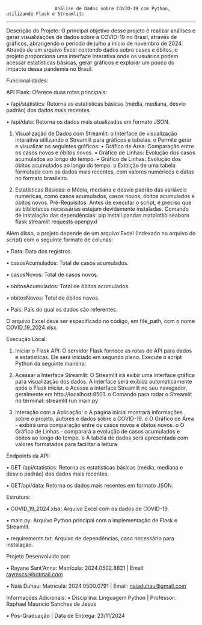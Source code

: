                       Análise de Dados sobre COVID-19 com Python, utilizando Flask e Streamlit:

___________________________________________________________________________________________________________________________________________________________________________________________

Descrição do Projeto:
O principal objetivo desse projeto é realizar análises e gerar visualizações de dados sobre a COVID-19 no Brasil, através de gráficos, abrangendo o período de julho a início de novembro de 2024. Através de um arquivo Excel contendo dados sobre casos e óbitos, o projeto proporciona uma interface interativa onde os usuários podem acessar estatísticas básicas, gerar gráficos e explorar um pouco do impacto dessa pandemia no Brasil.

Funcionalidades:

API Flask: Oferece duas rotas principais:

•	/api/statistics: Retorna as estatísticas básicas (média, mediana, desvio padrão) dos dados mais recentes.

•	/api/data: Retorna os dados mais atualizados em formato JSON.

1.	Visualização de Dados com Streamlit:
o	Interface de visualização interativa utilizando o Streamlit para gráficos e tabelas.
o	Permite gerar e visualizar os seguintes gráficos: 
•	Gráfico de Área: Comparação entre os casos novos e óbitos novos.
•	Gráfico de Linhas: Evolução dos casos acumulados ao longo do tempo.
•	Gráfico de Linhas: Evolução dos óbitos acumulados ao longo do tempo.
o	Exibição de uma tabela formatada com os dados mais recentes, com valores numéricos e datas no formato brasileiro.

2.	Estatísticas Básicas:
o	Média, mediana e desvio padrão das variáveis numéricas, como casos acumulados, casos novos, óbitos acumulados e óbitos novos.
Pré-Requisitos:
Antes de executar o script, é preciso que as bibliotecas necessárias estejam devidamente instaladas. Comando de instalação das dependências:
pip install pandas matplotlib seaborn flask streamlit requests openpyxl

Além disso, o projeto depende de um arquivo Excel (Indexado no arquivo do script) com o seguinte formato de colunas:

•	Data: Data dos registros.

•	casosAcumulados: Total de casos acumulados.

•	casosNovos: Total de casos novos.

•	obitosAcumulados: Total de óbitos acumulados.

•	obitosNovos: Total de óbitos novos.

•	País: País do qual os dados são referentes.

O arquivo Excel deve ser especificado no código, em file_path, com o nome COVID_19_2024.xlsx.

Execução Local:
1.	Iniciar o Flask API: O servidor Flask fornece as rotas de API para dados e estatísticas. Ele será iniciado em segundo plano. Execute o script Python da seguinte maneira:

2.	Acessar a Interface Streamlit: O Streamlit irá exibir uma interface gráfica para visualização dos dados. A interface será exibida automaticamente após o Flask iniciar.
o	Acesse a interface Streamlit no seu navegador, geralmente em http://localhost:8501.
o	Comando para rodar o Streamlit no terminal: streamlit run main.py

4.	Interação com a Aplicação:
o	A página inicial mostrará informações sobre o projeto, autores e dados sobre a COVID-19.
o	O Gráfico de Área - exibirá uma comparação entre os casos novos e óbitos novos.
o	O Gráfico de Linhas - comparará a evolução de casos acumulados e óbitos ao longo do tempo.
o	A tabela de dados será apresentada com valores formatados para facilitar a leitura.

Endpoints da API:

•	GET /api/statistics: Retorna as estatísticas básicas (média, mediana e desvio padrão) dos dados mais recentes.

•	GET/api/data: Retorna os dados mais recentes em formato JSON.

Estrutura:

•	COVID_19_2024.xlsx: Arquivo Excel com os dados de COVID-19.

•	main.py: Arquivo Python principal com a implementação de Flask e Streamlit.

•	requirements.txt: Arquivo de dependências, caso necessário para instalação.

Projeto Desenvolvido por:

•	Rayane Sant'Anna: Matrícula: 2024.0502.8821 |	Email: raymscs@hotmail.com

•	Naiá Duhau:	Matrícula: 2024.0500.0791 | Email: naiaduhau@gmail.com

Informações Adicionais:
•	Disciplina: Linguagem Python | Professor: Raphael Mauricio Sanches de Jesus

•	Pós-Graduação | Data de Entrega: 23/11/2024
